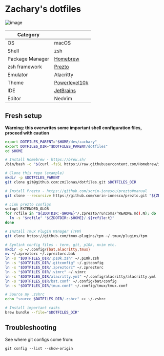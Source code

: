 # Zachary's dotfiles

![image](https://github.com/zmilonas/dotfiles/assets/25948390/0b895cc2-78ce-45ec-b2d2-075fb7bfd54c)


|      Category   |              |
|-----------------|---------------|
| OS              | macOS         |
| Shell           | zsh           |
| Package Manager | [Homebrew](https://brew.sh/)      |
| zsh framework   | [Prezto](https://github.com/sorin-ionescu/prezto)        |
| Emulator        | Alacritty     |
| Theme           | [Powerlevel10k](https://github.com/romkatv/powerlevel10k) |
| IDE             | [JetBrains](https://www.jetbrains.com/products/#lang=js&lang=go&lang=python&lang=sql)     |
| Editor          | NeoVim        | 


## Fresh setup

**Warning: this overwrites some important shell configuration files, proceed with caution** 

```sh
export DOTFILES_PARENT="$HOME/dev/zachary"
export DOTFILES_DIR="$DOTFILES_PARENT/dotfiles"
cd $HOME

# Install Homebrew - https://brew.sh/
/bin/bash -c "$(curl -fsSL https://raw.githubusercontent.com/Homebrew/install/HEAD/install.sh)"

# Clone this repo (example)
mkdir -p $DOTFILES_PARENT
git clone git@github.com:zmilonas/dotfiles.git $DOTFILES_DIR

# Install Prezto - https://github.com/sorin-ionescu/prezto#manual
git clone --recursive https://github.com/sorin-ionescu/prezto.git "${ZDOTDIR:-$HOME}/.zprezto"

# Link prezto configs
setopt EXTENDED_GLOB
for rcfile in "${ZDOTDIR:-$HOME}"/.zprezto/runcoms/^README.md(.N); do
  ln -s "$rcfile" "${ZDOTDIR:-$HOME}/.${rcfile:t}"
done

# Install Tmux Plugin Manager (TPM)
git clone https://github.com/tmux-plugins/tpm ~/.tmux/plugins/tpm

# Symlink config files - term, git, p10k, nvim etc.
mkdir -p ~/.config/{bat,alacritty,tmux}
mv ~/.zpreztorc ~/.zpreztorc.bak
ln -s "$DOTFILES_DIR/.p10k.zsh" ~/.p10k.zsh
ln -s "$DOTFILES_DIR/.gitconfig" ~/.gitconfig
ln -s "$DOTFILES_DIR/.zpreztorc" ~/.zpreztorc
ln -s "$DOTFILES_DIR/.vimrc" ~/.vimrc
ln -s "$DOTFILES_DIR/alacritty.yml" ~/.config/alacritty/alacritty.yml
ln -s "$DOTFILES_DIR/bat.conf" ~/.config/bat/config
ln -s "$DOTFILES_DIR/tmux.conf" ~/.config/tmux/tmux.conf

# Source my .zshrc
echo "source $DOTFILES_DIR/.zshrc" >> ~/.zshrc

# Install important casks
brew bundle --file="$DOTFILES_DIR"
```

## Troubleshooting

See where git configs come from:
```
git config --list --show-origin
```

